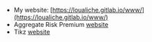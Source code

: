 + My website: [https://loualiche.gitlab.io/www/](https://loualiche.gitlab.io/www/)
+ Aggregate Risk Premium [website](https://eloualiche.github.io/RiskPremium/)
+ Tikz [website](https://eloualiche.github.io/TikZ-PGF/)


